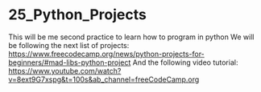 # 25_Python_Projects
This will be me second practice to learn how to program in python
We will be following the next list of projects: https://www.freecodecamp.org/news/python-projects-for-beginners/#mad-libs-python-project
And the following video tutorial: https://www.youtube.com/watch?v=8ext9G7xspg&t=100s&ab_channel=freeCodeCamp.org
